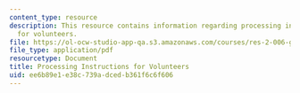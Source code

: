 ```yaml
---
content_type: resource
description: This resource contains information regarding processing instructions
  for volunteers.
file: https://ol-ocw-studio-app-qa.s3.amazonaws.com/courses/res-2-006-girls-who-build-cameras-summer-2016/ee6b89e1e38c739adcedb361f6c6f606_MITRES_2_006SUM16_Process.pdf
file_type: application/pdf
resourcetype: Document
title: Processing Instructions for Volunteers
uid: ee6b89e1-e38c-739a-dced-b361f6c6f606
---
```

